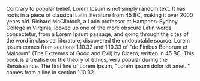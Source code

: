 Contrary to popular belief, Lorem Ipsum is not simply random text. It has roots in a piece of classical Latin 
literature from 45 BC, making it over 2000 years old. Richard McClintock, a Latin professor at Hampden-Sydney 
College in Virginia, looked up one of the more obscure Latin words, consectetur, from a Lorem Ipsum passage, 
and going through the cites of the word in classical literature, discovered the undoubtable source. Lorem Ipsum 
comes from sections 1.10.32 and 1.10.33 of "de Finibus Bonorum et Malorum" (The Extremes of Good and Evil) by
 Cicero, written in 45 BC. This book is a treatise on the theory of ethics, very popular during the Renaissance. 
 The first line of Lorem Ipsum, "Lorem ipsum dolor sit amet..", comes from a line in section 1.10.32.